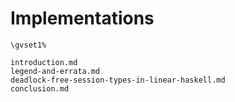 # Implementations

```{=latex}
\gvset1%
```

```include
introduction.md
legend-and-errata.md
deadlock-free-session-types-in-linear-haskell.md
conclusion.md
```
